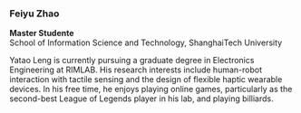 ### Feiyu Zhao
**Master Studente**  
School of Information Science and Technology, ShanghaiTech University  

Yatao Leng is currently pursuing a graduate degree in Electronics Engineering at RIMLAB. His research interests include human-robot interaction with tactile sensing and the design of flexible haptic wearable devices. In his free time, he enjoys playing online games, particularly as the second-best League of Legends player in his lab, and playing billiards.
